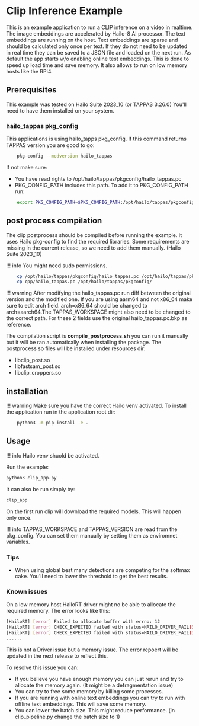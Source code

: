 # Clip Inference Example

This is an example application to run a CLIP inference on a video in realtime.
The image embeddings are accelerated by Hailo-8 AI processor.
The text embeddings are running on the host. Text embeddings are sparse and should be calculated only once per text. If they do not need to be updated in real time they can be saved to a JSON file and loaded on the next run.
As default the app starts w/o enabling online test embeddings. This is done to speed up load time and save memory. It also allows to run on low memory hosts like the RPi4.

## Prerequisites
This example was tested on Hailo Suite 2023_10 (or TAPPAS 3.26.0)
You'll need to have them installed on your system.
### hailo_tappas pkg_config
This applications is using hailo_tapps pkg_config. 
If this command returns TAPPAS version you are good to go:
```bash
    pkg-config --modversion hailo_tappas
```
If not make sure:
- You have read rights to /opt/hailo/tappas/pkgconfig/hailo_tappas.pc
- PKG_CONFIG_PATH includes this path.
To add it to PKG_CONFIG_PATH run:
```bash
    export PKG_CONFIG_PATH=$PKG_CONFIG_PATH:/opt/hailo/tappas/pkgconfig/
```

## post process compilation
The clip postprocess should be compiled before running the example. It uses Hailo pkg-config to find the required libraries.
Some requirements are missing in the current release, so we need to add them manually. (Hailo Suite 2023_10)

!!! info You might need sudo permissions.

```bash
    cp /opt/hailo/tappas/pkgconfig/hailo_tappas.pc /opt/hailo/tappas/pkgconfig/hailo_tappas.pc.bkp
    cp cpp/hailo_tappas.pc /opt/hailo/tappas/pkgconfig/
```

!!! warning After modifying the hailo_tappas.pc run diff between the original version and the modified one. If you are using aarm64 and not x86_64 make sure to edit arch field. arch=x86_64 should be changed to arch=aarch64.The TAPPAS_WORKSPACE might also need to be changed to the correct path. For these 2 fields use the original hailo_tappas.pc.bkp as reference.

The compilation script is **compile_postprocess.sh** you can run it manually but it will be ran automatically when installing the package.
The postprocess so files will be installed under resources dir:
- libclip_post.so
- libfastsam_post.so
- libclip_croppers.so


## installation
!!! warning Make sure you have the correct Hailo venv activated.
To install the application run in the application root dir:
```bash 
    python3 -m pip install -e .
```


## Usage
!!! info Hailo venv shuold be activated. 

Run the example:
```bash
python3 clip_app.py
```
It can also be run simply by:
```bash
clip_app
```

On the first run clip will download the required models. This will happen only once.

!!! info TAPPAS_WORKSPACE and TAPPAS_VERSION are read from the pkg_config. You can set them manually by setting them as enviromnet variables.


### Tips
- When using global best many detections are competing for the softmax cake. You'll need to lower the threshold to get the best results. 

### Known issues
On a low memory host HailoRT driver might no be able to allocate the required memory. 
The error looks like this:
```bash
[HailoRT] [error] Failed to allocate buffer with errno: 12
[HailoRT] [error] CHECK_EXPECTED failed with status=HAILO_DRIVER_FAIL(36)
[HailoRT] [error] CHECK_EXPECTED failed with status=HAILO_DRIVER_FAIL(36)
......
```
This is not a Driver issue but a memory issue. The error repoert will be updated in the next release to reflect this.

To resolve this issue you can:
- If you believe you have enough memory you can just rerun and try to allocate the memory again. (It might be a defragmentation issue)
- You can try to free some memory by killing some processes.
- If you are running with online text embeddings you can try to run with offline text embeddings. This will save some memory.
- You can lower the batch size. This might reduce performance. (in clip_pipeline.py change the batch size to 1)